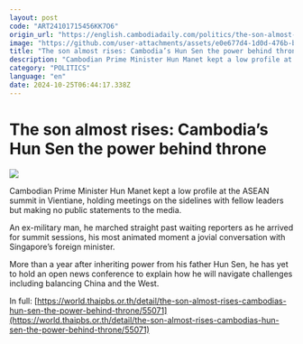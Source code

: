 ```yaml
---
layout: post
code: "ART24101715456KK7O6"
origin_url: "https://english.cambodiadaily.com/politics/the-son-almost-rises-cambodias-hun-sen-the-power-behind-throne-189777/"
image: "https://github.com/user-attachments/assets/e0e677d4-1d0d-476b-bc7d-e9bef45f0055"
title: "The son almost rises: Cambodia’s Hun Sen the power behind throne"
description: "Cambodian Prime Minister Hun Manet kept a low profile at the ASEAN summit in Vientiane."
category: "POLITICS"
language: "en"
date: 2024-10-25T06:44:17.338Z
---
```


# The son almost rises: Cambodia’s Hun Sen the power behind throne

 ![](https://github.com/user-attachments/assets/07f920d4-3d1b-4ce5-94ab-93cb0d4fd472)

Cambodian Prime Minister Hun Manet kept a low profile at the ASEAN summit in Vientiane, holding meetings on the sidelines with fellow leaders but making no public statements to the media.

An ex-military man, he marched straight past waiting reporters as he arrived for summit sessions, his most animated moment a jovial conversation with Singapore’s foreign minister.

More than a year after inheriting power from his father Hun Sen, he has yet to hold an open news conference to explain how he will navigate challenges including balancing China and the West.

In full: [https://world.thaipbs.or.th/detail/the-son-almost-rises-cambodias-hun-sen-the-power-behind-throne/55071](https://world.thaipbs.or.th/detail/the-son-almost-rises-cambodias-hun-sen-the-power-behind-throne/55071)
